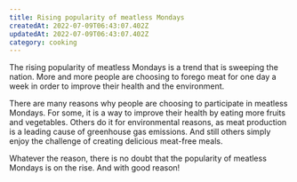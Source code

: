 ```yaml
---
title: Rising popularity of meatless Mondays
createdAt: 2022-07-09T06:43:07.402Z
updatedAt: 2022-07-09T06:43:07.402Z
category: cooking
---
```


The rising popularity of meatless Mondays is a trend that is sweeping the nation. More and more people are choosing to forego meat for one day a week in order to improve their health and the environment.

There are many reasons why people are choosing to participate in meatless Mondays. For some, it is a way to improve their health by eating more fruits and vegetables. Others do it for environmental reasons, as meat production is a leading cause of greenhouse gas emissions. And still others simply enjoy the challenge of creating delicious meat-free meals.

Whatever the reason, there is no doubt that the popularity of meatless Mondays is on the rise. And with good reason!
